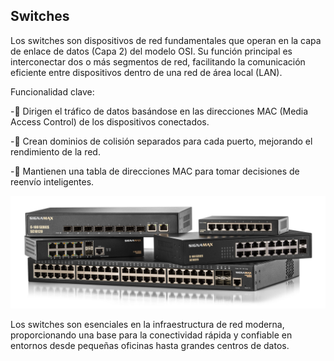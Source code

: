 ## Switches

Los switches son dispositivos de red fundamentales que operan en la capa de enlace de datos (Capa 2) del modelo OSI. Su función principal es interconectar dos o más segmentos de red, facilitando la comunicación eficiente entre dispositivos dentro de una red de área local (LAN).

Funcionalidad clave:

-🔀 Dirigen el tráfico de datos basándose en las direcciones MAC (Media Access Control) de los dispositivos conectados.

-🚦 Crean dominios de colisión separados para cada puerto, mejorando el rendimiento de la red.

-🧠 Mantienen una tabla de direcciones MAC para tomar decisiones de reenvío inteligentes.


![Texto alternativo](/img/definicion.jpg)


Los switches son esenciales en la infraestructura de red moderna, proporcionando una base para la conectividad rápida y confiable en entornos desde pequeñas oficinas hasta grandes centros de datos.
